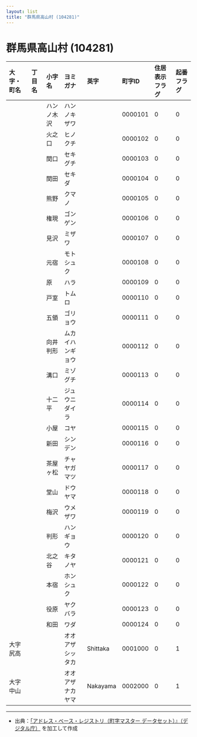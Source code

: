 ```yaml
---
layout: list
title: "群馬県高山村 (104281)"
---
```


# 群馬県高山村 (104281)

| 大字・町名 | 丁目名 | 小字名 | ヨミガナ | 英字 | 町字ID | 住居表示フラグ | 起番フラグ |
|:---|:---|:---|:---|:---|:---|:---|:---|
|  |  | ハンノ木沢 | ハンノキザワ |  | 0000101 | 0 | 0 |
|  |  | 火之口 | ヒノクチ |  | 0000102 | 0 | 0 |
|  |  | 関口 | セキグチ |  | 0000103 | 0 | 0 |
|  |  | 関田 | セキダ |  | 0000104 | 0 | 0 |
|  |  | 熊野 | クマノ |  | 0000105 | 0 | 0 |
|  |  | 権現 | ゴンゲン |  | 0000106 | 0 | 0 |
|  |  | 見沢 | ミザワ |  | 0000107 | 0 | 0 |
|  |  | 元宿 | モトシュク |  | 0000108 | 0 | 0 |
|  |  | 原 | ハラ |  | 0000109 | 0 | 0 |
|  |  | 戸室 | トムロ |  | 0000110 | 0 | 0 |
|  |  | 五領 | ゴリョウ |  | 0000111 | 0 | 0 |
|  |  | 向井判形 | ムカイハンギョウ |  | 0000112 | 0 | 0 |
|  |  | 溝口 | ミゾグチ |  | 0000113 | 0 | 0 |
|  |  | 十二平 | ジュウニダイラ |  | 0000114 | 0 | 0 |
|  |  | 小屋 | コヤ |  | 0000115 | 0 | 0 |
|  |  | 新田 | シンデン |  | 0000116 | 0 | 0 |
|  |  | 茶屋ヶ松 | チャヤガマツ |  | 0000117 | 0 | 0 |
|  |  | 堂山 | ドウヤマ |  | 0000118 | 0 | 0 |
|  |  | 梅沢 | ウメザワ |  | 0000119 | 0 | 0 |
|  |  | 判形 | ハンギョウ |  | 0000120 | 0 | 0 |
|  |  | 北之谷 | キタノヤ |  | 0000121 | 0 | 0 |
|  |  | 本宿 | ホンシュク |  | 0000122 | 0 | 0 |
|  |  | 役原 | ヤクバラ |  | 0000123 | 0 | 0 |
|  |  | 和田 | ワダ |  | 0000124 | 0 | 0 |
| 大字尻高 |  |  | オオアザシッタカ | Shittaka | 0001000 | 0 | 1 |
| 大字中山 |  |  | オオアザナカヤマ | Nakayama | 0002000 | 0 | 1 |

---

- 出典：[「アドレス・ベース・レジストリ（町字マスター データセット）』（デジタル庁）](https://www.digital.go.jp/policies/base_registry_address/) を加工して作成